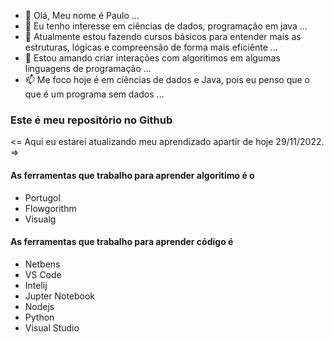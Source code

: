 - 👋 Olá, Meu nome é Paulo ...
- 👀 Eu tenho interesse em ciências de dados, programação em java ...
- 🌱 Atualmente estou fazendo cursos básicos para entender mais as estruturas, lógicas e compreensão de forma mais eficiênte ...
- 💞️ Estou amando criar interações com algoritimos em algumas linguagens de programação ...
- 📫 Me foco hoje é em ciências de dados e Java, pois eu penso que o que é um programa sem dados ...

<!---
pcmarques2017/pcmarques2017 is a ✨ special ✨ repository because its `README.md` (this file) appears on your GitHub profile.
You can click the Preview link to take a look at your changes.
--->
### Este é meu repositório no Github
<= Aqui eu estarei atualizando meu aprendizado apartir de hoje 29/11/2022. =>

#### As ferramentas que trabalho para aprender algoritimo é o 
- Portugol
- Flowgorithm
- Visualg

#### As ferramentas que trabalho para aprender código é
- Netbens
- VS Code
- Intelij
- Jupter Notebook
- Nodejs
- Python
- Visual Studio

